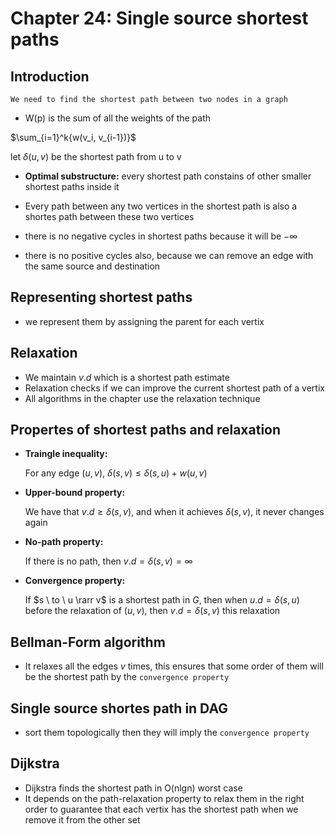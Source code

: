 # Chapter 24: Single source shortest paths

## Introduction

    We need to find the shortest path between two nodes in a graph

- W(p) is the sum of all the weights of the path

$\sum_{i=1}^k{w(v_i, v_{i-1})}$

let $δ(u, v)$ be the shortest path from u to v

- **Optimal substructure:** every shortest path constains of other smaller shortest paths inside it
- Every path between any two vertices in the shortest path is also a shortes path between these two vertices

- there is no negative cycles in shortest paths because it will be $-∞$
- there is no positive cycles also, because we can remove an edge with the same source and destination

## Representing shortest paths

- we represent them by assigning the parent for each vertix

## Relaxation

- We maintain $v.d$ which is a shortest path estimate
- Relaxation checks if we can improve the current shortest path of a vertix
- All algorithms in the chapter use the relaxation technique

## Propertes of shortest paths and relaxation

- **Traingle inequality:**

    For any edge $(u, v)$, $δ(s, v) \le δ(s, u) + w(u, v)$

- **Upper-bound property:**

    We have that $v.d \ge δ(s, v)$, and when it achieves $δ(s, v)$, it never changes again

- **No-path property:**

    If there is no path, then $v.d = δ(s, v) = ∞$

- **Convergence property:**

    If $s \ to \ u \rarr v$ is a shortest path in $G$, then when $u.d = δ(s, u)$ before the relaxation of $(u, v)$, then $v.d = δ(s, v)$ this relaxation

## Bellman-Form algorithm

- It relaxes all the edges $v$ times, this ensures that some order of them will be the shortest path by the `convergence property`

## Single source shortes path in DAG

- sort them topologically then they will imply the `convergence property`

## Dijkstra

- Dijkstra finds the shortest path in O(nlgn) worst case
- It depends on the path-relaxation property to relax them in the right order to guarantee that each vertix has the shortest path when we remove it from the other set
